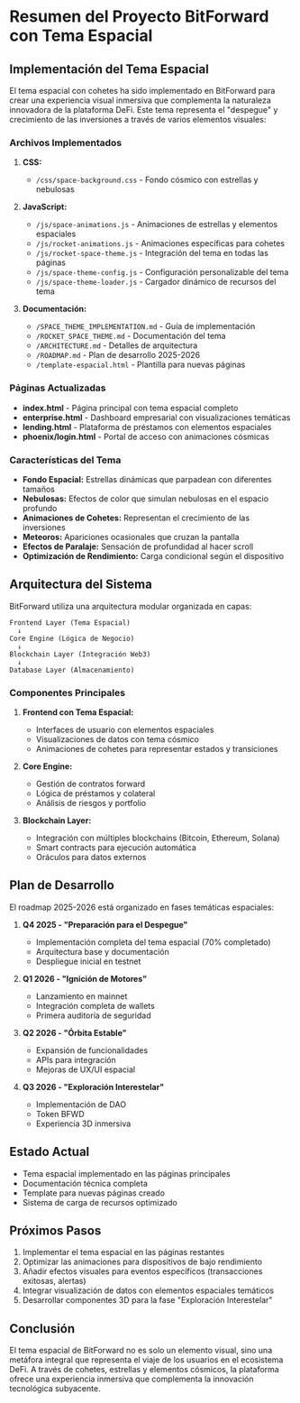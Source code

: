 # Resumen del Proyecto BitForward con Tema Espacial

## Implementación del Tema Espacial

El tema espacial con cohetes ha sido implementado en BitForward para crear una experiencia visual inmersiva que complementa la naturaleza innovadora de la plataforma DeFi. Este tema representa el "despegue" y crecimiento de las inversiones a través de varios elementos visuales:

### Archivos Implementados
1. **CSS:**
   - `/css/space-background.css` - Fondo cósmico con estrellas y nebulosas
   
2. **JavaScript:**
   - `/js/space-animations.js` - Animaciones de estrellas y elementos espaciales
   - `/js/rocket-animations.js` - Animaciones específicas para cohetes
   - `/js/rocket-space-theme.js` - Integración del tema en todas las páginas
   - `/js/space-theme-config.js` - Configuración personalizable del tema
   - `/js/space-theme-loader.js` - Cargador dinámico de recursos del tema

3. **Documentación:**
   - `/SPACE_THEME_IMPLEMENTATION.md` - Guía de implementación
   - `/ROCKET_SPACE_THEME.md` - Documentación del tema
   - `/ARCHITECTURE.md` - Detalles de arquitectura
   - `/ROADMAP.md` - Plan de desarrollo 2025-2026
   - `/template-espacial.html` - Plantilla para nuevas páginas

### Páginas Actualizadas
- **index.html** - Página principal con tema espacial completo
- **enterprise.html** - Dashboard empresarial con visualizaciones temáticas
- **lending.html** - Plataforma de préstamos con elementos espaciales
- **phoenix/login.html** - Portal de acceso con animaciones cósmicas

### Características del Tema
- **Fondo Espacial:** Estrellas dinámicas que parpadean con diferentes tamaños
- **Nebulosas:** Efectos de color que simulan nebulosas en el espacio profundo
- **Animaciones de Cohetes:** Representan el crecimiento de las inversiones
- **Meteoros:** Apariciones ocasionales que cruzan la pantalla
- **Efectos de Paralaje:** Sensación de profundidad al hacer scroll
- **Optimización de Rendimiento:** Carga condicional según el dispositivo

## Arquitectura del Sistema

BitForward utiliza una arquitectura modular organizada en capas:

```
Frontend Layer (Tema Espacial)
  ↓
Core Engine (Lógica de Negocio)
  ↓
Blockchain Layer (Integración Web3)
  ↓
Database Layer (Almacenamiento)
```

### Componentes Principales
1. **Frontend con Tema Espacial:**
   - Interfaces de usuario con elementos espaciales
   - Visualizaciones de datos con tema cósmico
   - Animaciones de cohetes para representar estados y transiciones

2. **Core Engine:**
   - Gestión de contratos forward
   - Lógica de préstamos y colateral
   - Análisis de riesgos y portfolio

3. **Blockchain Layer:**
   - Integración con múltiples blockchains (Bitcoin, Ethereum, Solana)
   - Smart contracts para ejecución automática
   - Oráculos para datos externos

## Plan de Desarrollo

El roadmap 2025-2026 está organizado en fases temáticas espaciales:

1. **Q4 2025 - "Preparación para el Despegue"**
   - Implementación completa del tema espacial (70% completado)
   - Arquitectura base y documentación
   - Despliegue inicial en testnet

2. **Q1 2026 - "Ignición de Motores"**
   - Lanzamiento en mainnet
   - Integración completa de wallets
   - Primera auditoría de seguridad

3. **Q2 2026 - "Órbita Estable"**
   - Expansión de funcionalidades
   - APIs para integración
   - Mejoras de UX/UI espacial

4. **Q3 2026 - "Exploración Interestelar"**
   - Implementación de DAO
   - Token BFWD
   - Experiencia 3D inmersiva

## Estado Actual

- Tema espacial implementado en las páginas principales
- Documentación técnica completa
- Template para nuevas páginas creado
- Sistema de carga de recursos optimizado

## Próximos Pasos

1. Implementar el tema espacial en las páginas restantes
2. Optimizar las animaciones para dispositivos de bajo rendimiento
3. Añadir efectos visuales para eventos específicos (transacciones exitosas, alertas)
4. Integrar visualización de datos con elementos espaciales temáticos
5. Desarrollar componentes 3D para la fase "Exploración Interestelar"

## Conclusión

El tema espacial de BitForward no es solo un elemento visual, sino una metáfora integral que representa el viaje de los usuarios en el ecosistema DeFi. A través de cohetes, estrellas y elementos cósmicos, la plataforma ofrece una experiencia inmersiva que complementa la innovación tecnológica subyacente.
